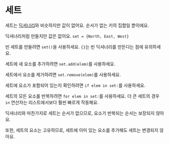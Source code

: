 # 세트
세트는 [딕셔너리](docs/scripting/dicts.md)와 비슷하지만 값이 없어요. 순서가 없는 키의 집합일 뿐이에요.

딕셔너리처럼 만들지만 값은 없어요.
`set = {North, East, West}`

빈 세트를 만들려면 `set()`을 사용하세요. `{}`는 빈 딕셔너리를 만든다는 점에 유의하세요.

세트에 새 요소를 추가하려면 `set.add(elem)`를 사용하세요.

세트에서 요소를 제거하려면 `set.remove(elem)`를 사용하세요.

세트에 요소가 포함되어 있는지 확인하려면 `if elem in set:`를 사용하세요.

세트의 모든 요소를 반복하려면 `for elem in set:`를 사용하세요.
더 큰 세트의 경우 `in` 연산자는 리스트에서보다 훨씬 빠르게 작동해요.

딕셔너리와 마찬가지로 세트는 순서가 없으므로, 요소가 반복되는 순서는 보장되지 않아요.

또한, 세트의 요소는 고유하므로, 세트에 이미 있는 요소를 추가해도 세트는 변경되지 않아요.